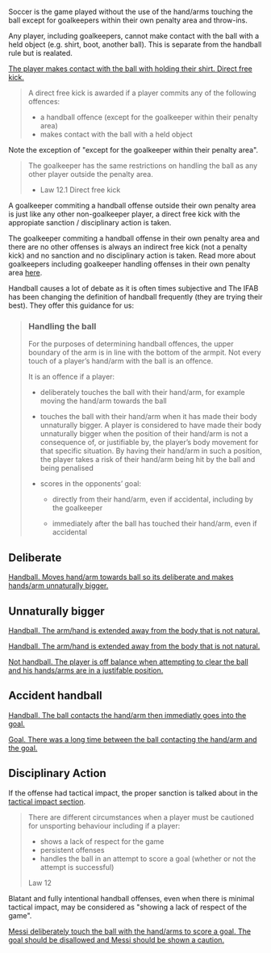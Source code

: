 Soccer is the game played without the use of the hand/arms touching the ball except for goalkeepers within their own penalty area and throw-ins.

Any player, including goalkeepers, cannot make contact with the ball with a held object (e.g. shirt, boot, another ball). This is separate from the handball rule but is realated.

[The player makes contact with the ball with holding their shirt. Direct free kick.](https://www.youtube.com/watch?v=G-ZG7VAAvkU)

> A direct free kick is awarded if a player commits any of the following offences:
> 
> - a handball offence (except for the goalkeeper within their penalty area)
> - makes contact with the ball with a held object

Note the exception of "except for the goalkeeper within their penalty area".

> The goalkeeper has the same restrictions on handling the ball as any other player outside the penalty area.
> 
> - Law 12.1 Direct free kick

A goalkeeper commiting a handball offense outside their own penalty area is just like any other non-goalkeeper player, a direct free kick with the appropiate sanction / disciplinary action is taken.

The goalkeeper commiting a handball offense in their own penalty area and there are no other offenses is always an indirect free kick (not a penalty kick) and no sanction and no disciplinary action is taken. Read more about goalkeepers including goalkeeper handling offenses in their own penalty area [here](/goalkeeper).

Handball causes a lot of debate as it is often times subjective and The IFAB has been changing the definition of handball frequently (they are trying their best). They offer this guidance for us:

> ### Handling the ball
> 
> For the purposes of determining handball offences, the upper boundary of the arm is in line with the bottom of the armpit. Not every touch of a player’s hand/arm with the ball is an offence.
> 
> It is an offence if a player:
> 
> - deliberately touches the ball with their hand/arm, for example moving the hand/arm towards the ball
> 
> - touches the ball with their hand/arm when it has made their body unnaturally bigger. A player is considered to have made their body unnaturally bigger when the position of their hand/arm is not a consequence of, or justifiable by, the player’s body movement for that specific situation. By having their hand/arm in such a position, the player takes a risk of their hand/arm being hit by the ball and being penalised
> 
> - scores in the opponents’ goal:
>   
>   - directly from their hand/arm, even if accidental, including by the goalkeeper
>   
>   - immediately after the ball has touched their hand/arm, even if accidental

## Deliberate

[Handball. Moves hand/arm towards ball so its deliberate and makes hands/arm unnaturally bigger.](https://youtu.be/_R9lyEyU5mo?feature=shared&t=287)

## Unnaturally bigger

[Handball. The arm/hand is extended away from the body that is not natural.](https://youtu.be/vl1DSIjXPnQ?t=180)

[Handball. The arm/hand is extended away from the body that is not natural.](https://youtu.be/RpETARCm7_U?feature=shared&t=70)

[Not handball. The player is off balance when attempting to clear the ball and his hands/arms are in a justifable position.](https://youtu.be/_R9lyEyU5mo?feature=shared&t=460)

## Accident handball

[Handball. The ball contacts the hand/arm then immediatly goes into the goal.](https://youtu.be/_MQpnvxeE9g?t=352)

[Goal. There was a long time between the ball contacting the hand/arm and the goal.](https://youtu.be/WicGa2_Fw5Q?t=285)

## Disciplinary Action

If the offense had tactical impact, the proper sanction is talked about in the [tactical impact section](/tactical-impact).

> There are different circumstances when a player must be cautioned for unsporting behaviour including if a player:
> 
> - shows a lack of respect for the game
> - persistent offenses
> - handles the ball in an attempt to score a goal (whether or not the attempt is successful)
> 
> Law 12

Blatant and fully intentional handball offenses, even when there is minimal tactical impact, may be considered as "showing a lack of respect of the game". 

[Messi deliberately touch the ball with the hand/arms to score a goal. The goal should be disallowed and Messi should be shown a caution.](https://youtu.be/fM_WkMvOogQ?t=29)

